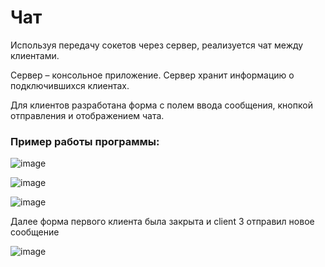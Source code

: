 # Чат
Используя передачу сокетов через сервер, реализуется чат между клиентами.

Сервер – консольное приложение. Сервер хранит информацию о подключившихся клиентах. 

Для клиентов разработана форма с полем ввода сообщения, кнопкой отправления и отображением чата.

### Пример работы программы:
![image](https://github.com/user-attachments/assets/7d5cb890-7185-4bed-bfaa-77b24ac5114e)

![image](https://github.com/user-attachments/assets/4d24691b-fc60-4250-abc2-f3459df5a60b)

![image](https://github.com/user-attachments/assets/e7bca711-fa38-4a46-aca3-961b27e7e507)

Далее форма первого клиента была закрыта и client 3 отправил новое сообщение

![image](https://github.com/user-attachments/assets/eab96a3d-f3d6-4265-b724-887454ab15a7)




